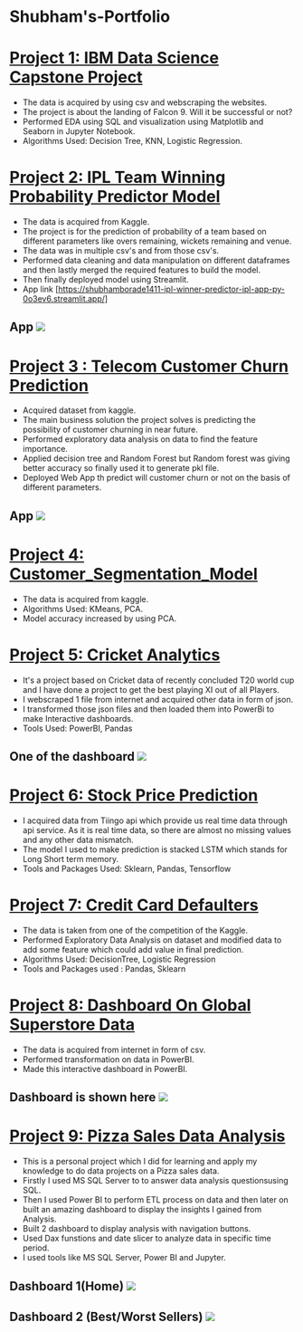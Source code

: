 # Shubham's-Portfolio

# [Project 1: IBM Data Science Capstone Project](https://github.com/shubhamborade1411/Data-Science-Capstone-project-IBM-Coursera)
- The data is acquired by using csv and webscraping the websites.
- The project is about the landing of Falcon 9. Will it be successful or not?
- Performed EDA using SQL and visualization using Matplotlib and Seaborn in Jupyter Notebook.
- Algorithms Used: Decision Tree, KNN, Logistic Regression.

# [Project 2: IPL Team Winning Probability Predictor Model](https://github.com/shubhamborade1411/IPL-Winner-Predictor)
- The data is acquired from Kaggle.
- The project is for the prediction of probability of a team based on different parameters like overs remaining, wickets remaining and venue.
- The data was in multiple csv's and from those csv's.
- Performed data cleaning and data manipulation on different dataframes and then lastly merged the required features to build the model.
- Then finally deployed model using Streamlit.
- App link
 [https://shubhamborade1411-ipl-winner-predictor-ipl-app-py-0o3ev6.streamlit.app/]
 ## App ![](https://github.com/shubhamborade1411/IPL-Winner-Predictor/blob/main/Screenshot%20(855).png)

# [Project 3 : Telecom Customer Churn Prediction](https://github.com/shubhamborade1411/Telco-churn-prediction)
- Acquired dataset from kaggle.
- The main business solution the project solves is predicting the possibility of customer churning in near future.
- Performed exploratory data analysis on data to find the feature importance.
- Applied decision tree and Random Forest but Random forest was giving better accuracy so finally used it to generate pkl file.
- Deployed Web App th predict will customer churn or not on the basis of different parameters.
## App ![](https://github.com/shubhamborade1411/Telco-churn-prediction/blob/main/Deployed%20App.png)
# [Project 4: Customer_Segmentation_Model](https://github.com/shubhamborade1411/Customer-Segmentation)
- The data is acquired from kaggle.
- Algorithms Used: KMeans, PCA.
- Model accuracy increased by using PCA.

# [Project 5: Cricket Analytics](https://github.com/shubhamborade1411/Cricket-Analytics)
- It's a project based on Cricket data of recently concluded T20 world cup and I have done a project to get the best playing XI out of all Players.
- I webscraped 1 file from internet and acquired other data in form of json.
- I transformed those json files and then loaded them into PowerBi to make Interactive dashboards.
- Tools Used: PowerBI, Pandas
## One of the dashboard ![](https://github.com/shubhamborade1411/Cricket-Analytics/blob/main/Screenshot%20(844).png)

# [Project 6: Stock Price Prediction](https://github.com/shubhamborade1411/stock-prediction)
-  I acquired data from Tiingo api which provide us real time data through api service. As it is real time data, so there are almost no missing values and any other data mismatch. 
-  The model I used to make prediction is stacked LSTM which stands for Long Short term memory.
-  Tools and Packages Used: Sklearn, Pandas, Tensorflow

# [Project 7: Credit Card Defaulters](https://github.com/shubhamborade1411/Credit_card_defaulters/blob/main/README.md)
- The data is taken from one of the competition of the Kaggle.
- Performed Exploratory Data Analysis on dataset and modified data to add some feature which could add value in final prediction.
- Algorithms Used: DecisionTree, Logistic Regression
- Tools and Packages used : Pandas, Sklearn

# [Project 8: Dashboard On Global Superstore Data](https://github.com/shubhamborade1411/Global-Superstore-Dashboard)
- The data is acquired from internet in form of csv.
- Performed transformation on data in PowerBI.
- Made this interactive dashboard in PowerBI.
## Dashboard is shown here ![](https://github.com/shubhamborade1411/Global-Superstore-Dashboard/blob/main/Screenshot%20(847).png)

# [Project 9: Pizza Sales Data Analysis](https://github.com/shubhamborade1411/Pizza-Sales-Data-Analysis)
- This is a personal project which I did for learning and apply my knowledge to do data projects on a Pizza sales data.
- Firstly I used MS SQL Server to to answer data analysis questionsusing SQL.
- Then I used Power BI to perform ETL process on data and then later on built an amazing dashboard to display the insights I gained from Analysis.
- Built 2 dashboard to display analysis with navigation buttons.
- Used Dax funstions and date slicer to analyze data in specific time period.
- I used tools like MS SQL Server, Power BI and Jupyter.
## Dashboard 1(Home) ![](https://github.com/shubhamborade1411/Pizza-Sales-Data-Analysis/blob/main/Screenshot%20(467).png)
## Dashboard 2 (Best/Worst Sellers) ![](https://github.com/shubhamborade1411/Pizza-Sales-Data-Analysis/blob/main/Screenshot%20(466).png)


  
 
